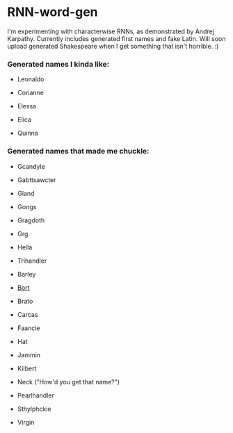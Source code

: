 # RNN-word-gen

I'm experimenting with characterwise RNNs, as demonstrated by Andrej Karpathy. Currently includes generated first names and fake Latin. Will soon upload generated Shakespeare when I get something that isn't horrible. :)

### Generated names I kinda like:
    
- Leonaldo

- Corianne

- Elessa

- Elica

- Quinna

### Generated names that made me chuckle:

- Gcandyle

- Gabttsawcter

- Gland

- Gongs

- Gragdoth

- Grg

- Hella

- Trihandler

- Barley

- [Bort](https://www.youtube.com/watch?v=Au1He0_eCkw)

- Brato

- Carcas

- Faancie

- Hat

- Jammin

- Kilbert

- Neck ("How'd you get that name?")

- Pearlhandler

- Sthylphckie

- Virgin
